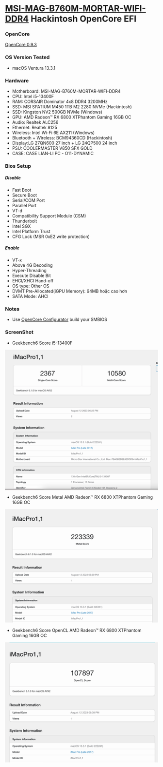 # [MSI-MAG-B760M-MORTAR-WIFI-DDR4](https://www.msi.com/Motherboard/MAG-B760M-MORTAR-WIFI-DDR4) Hackintosh OpenCore EFI

### OpenCore

[OpenCore 0.9.3](https://github.com/acidanthera/OpenCorePkg)

### OS Version Tested

- macOS Ventura 13.3.1

### Hardware

- Motherboard: MSI-MAG-B760M-MORTAR-WIFI-DDR4
- CPU: Intel i5-13400F
- RAM: CORSAIR Dominator 4x8 DDR4 3200MHz
- SSD: MSI SPATIUM M450 1TB M2 2280 NVMe (Hackintosh)
- SSD: Kingston NV2 500GB NVMe (Windows)
- GPU: AMD Radeon™ RX 6800 XTPhantom Gaming 16GB OC
- Audio: Realtek ALC256
- Ethernet: Realtek 8125
- Wireless: Intel Wi-Fi 6E AX211 (Windows)
- Bluetooth + Wireless: BCM94360CD (Hackintosh)
- Display:LG 27QN600 27 inch + LG 24QP500 24 inch
- PSU: COOLERMASTER V850 SFX GOLD
- CASE: CASE LIAN-LI PC - O11-DYNAMIC 

### Bios Setup

##### Disable
- Fast Boot
- Secure Boot
- Serial/COM Port
- Parallel Port
- VT-d
- Compatibility Support Module (CSM)
- Thunderbolt
- Intel SGX
- Intel Platform Trust
- CFG Lock (MSR 0xE2 write protection)
##### Enable
- VT-x
- Above 4G Decoding
- Hyper-Threading
- Execute Disable Bit
- EHCI/XHCI Hand-off
- OS type: Other OS
- DVMT Pre-Allocated(iGPU Memory): 64MB hoặc cao hơn
- SATA Mode: AHCI

### Notes

- Use [OpenCore Configurator](https://mackie100projects.altervista.org/opencore-configurator/) build your SMBIOS

### ScreenShot

- Geekbench6 Score i5-13400F

![image](ScreenShot/CPU.png)

- Geekbench6 Score Metal AMD Radeon™ RX 6800 XTPhantom Gaming 16GB OC

![image](ScreenShot/Metal.png)

- Geekbench6 Score OpenCL AMD Radeon™ RX 6800 XTPhantom Gaming 16GB OC

![image](ScreenShot/OpenCL.png)